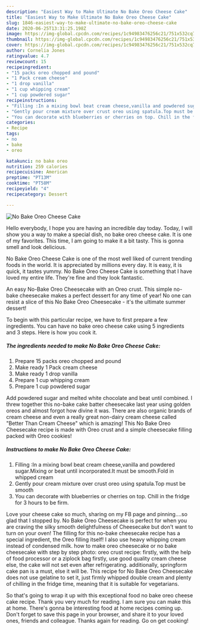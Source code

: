 ```yaml
---
description: "Easiest Way to Make Ultimate No Bake Oreo Cheese Cake"
title: "Easiest Way to Make Ultimate No Bake Oreo Cheese Cake"
slug: 1846-easiest-way-to-make-ultimate-no-bake-oreo-cheese-cake
date: 2020-06-25T13:31:25.198Z
image: https://img-global.cpcdn.com/recipes/1c94983476256c21/751x532cq70/no-bake-oreo-cheese-cake-recipe-main-photo.jpg
thumbnail: https://img-global.cpcdn.com/recipes/1c94983476256c21/751x532cq70/no-bake-oreo-cheese-cake-recipe-main-photo.jpg
cover: https://img-global.cpcdn.com/recipes/1c94983476256c21/751x532cq70/no-bake-oreo-cheese-cake-recipe-main-photo.jpg
author: Cornelia Jones
ratingvalue: 4.7
reviewcount: 15
recipeingredient:
- "15 packs oreo chopped and pound"
- "1 Pack cream cheese"
- "1 drop vanilla"
- "1 cup whipping cream"
- "1 cup powdered sugar"
recipeinstructions:
- "Filling :In a mixing bowl beat cream cheese,vanilla and powdered sugar.Mixing or beat until incorporated.It must be smooth.Fold in whipped cream"
- "Gently pour cream mixture over crust oreo using spatula.Top must be smooth"
- "You can decorate with blueberries or cherries on top. Chill in the fridge for 3 hours to be firm."
categories:
- Recipe
tags:
- no
- bake
- oreo

katakunci: no bake oreo 
nutrition: 259 calories
recipecuisine: American
preptime: "PT13M"
cooktime: "PT58M"
recipeyield: "4"
recipecategory: Dessert

---
```



![No Bake Oreo Cheese Cake](https://img-global.cpcdn.com/recipes/1c94983476256c21/751x532cq70/no-bake-oreo-cheese-cake-recipe-main-photo.jpg)

Hello everybody, I hope you are having an incredible day today. Today, I will show you a way to make a special dish, no bake oreo cheese cake. It is one of my favorites. This time, I am going to make it a bit tasty. This is gonna smell and look delicious.

No Bake Oreo Cheese Cake is one of the most well liked of current trending foods in the world. It is appreciated by millions every day. It is easy, it is quick, it tastes yummy. No Bake Oreo Cheese Cake is something that I have loved my entire life. They're fine and they look fantastic.

An easy No-Bake Oreo Cheesecake with an Oreo crust. This simple no-bake cheesecake makes a perfect dessert for any time of year! No one can resist a slice of this No Bake Oreo Cheesecake - it&#39;s the ultimate summer dessert!


To begin with this particular recipe, we have to first prepare a few ingredients. You can have no bake oreo cheese cake using 5 ingredients and 3 steps. Here is how you cook it.

<!--inarticleads1-->

##### The ingredients needed to make No Bake Oreo Cheese Cake:

1. Prepare 15 packs oreo chopped and pound
1. Make ready 1 Pack cream cheese
1. Make ready 1 drop vanilla
1. Prepare 1 cup whipping cream
1. Prepare 1 cup powdered sugar


Add powdered sugar and melted white chocolate and beat until combined. I threw together this no-bake cake batter cheesecake last year using golden oreos and almost forgot how divine it was. There are also organic brands of cream cheese and even a really great non-dairy cream cheese called &#34;Better Than Cream Cheese&#34; which is amazing! This No Bake Oreo Cheesecake recipe is made with Oreo crust and a simple cheesecake filling packed with Oreo cookies! 

<!--inarticleads2-->

##### Instructions to make No Bake Oreo Cheese Cake:

1. Filling :In a mixing bowl beat cream cheese,vanilla and powdered sugar.Mixing or beat until incorporated.It must be smooth.Fold in whipped cream
1. Gently pour cream mixture over crust oreo using spatula.Top must be smooth
1. You can decorate with blueberries or cherries on top. Chill in the fridge for 3 hours to be firm.


Love your cheese cake so much, sharing on my FB page and pinning….so glad that I stopped by. No Bake Oreo Cheesecake is perfect for when you are craving the silky smooth delightfulness of Cheesecake but don&#39;t want to turn on your oven! The filling for this no-bake cheesecake recipe has a special ingredient, the Oreo filling itself! I also use heavy whipping cream instead of condensed milk. how to make oreo cheesecake or no bake cheesecake with step by step photo: oreo crust recipe: firstly, with the help of food processor or a ziplock bag firstly, use good quality cream cheese else, the cake will not set even after refrigerating. additionally, springform cake pan is a must, else it will be. This recipe for No Bake Oreo Cheesecake does not use gelatine to set it, just firmly whipped double cream and plenty of chilling in the fridge time, meaning that it is suitable for vegetarians. 

So that's going to wrap it up with this exceptional food no bake oreo cheese cake recipe. Thank you very much for reading. I am sure you can make this at home. There's gonna be interesting food at home recipes coming up. Don't forget to save this page in your browser, and share it to your loved ones, friends and colleague. Thanks again for reading. Go on get cooking!
